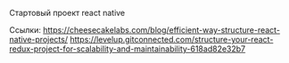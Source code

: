Стартовый проект react native 


Ссылки:
https://cheesecakelabs.com/blog/efficient-way-structure-react-native-projects/
https://levelup.gitconnected.com/structure-your-react-redux-project-for-scalability-and-maintainability-618ad82e32b7

